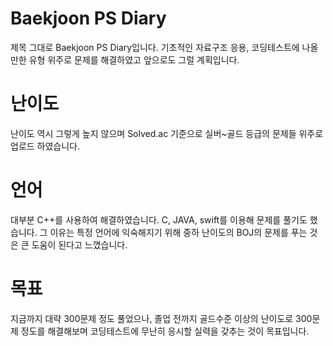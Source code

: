 # Baekjoon PS Diary
제목 그대로 Baekjoon PS Diary입니다. 기초적인 자료구조 응용, 코딩테스트에 나올만한 유형 위주로 문제를 해결하였고 앞으로도 그럴 계획입니다.
# 난이도
난이도 역시 그렇게 높지 않으며 Solved.ac 기준으로 실버~골드 등급의 문제들 위주로 업로드 하였습니다.  
# 언어
대부분 C++를 사용하여 해결하였습니다.
C, JAVA, swift를 이용해 문제를 풀기도 했습니다. 그 이유는 특정 언어에 익숙해지기 위해 중하 난이도의 BOJ의 문제를 푸는 것은 큰 도움이 된다고 느꼈습니다.
# 목표
지금까지 대략 300문제 정도 풀었으나, 졸업 전까지 골드수준 이상의 난이도로 300문제 정도를 해결해보며 코딩테스트에 무난히 응시할 실력을 갖추는 것이 목표입니다. 


